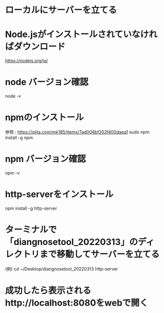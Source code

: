 # ローカルにサーバーを立てる
# Node.jsがインストールされていなければダウンロード
https://nodejs.org/ja/

# node バージョン確認
node -v

# npmのインストール
参照 : https://qiita.com/mk185/items/7ad004bf202f400daea1
sudo npm install -g npm

# npm バージョン確認
npm -v

# http-serverをインストール
npm install -g http-server

# ターミナルで 「diangnosetool_20220313」のディレクトリまで移動してサーバーを立てる
(例) cd ~/Desktop/diangnosetool_20220313 
http-server

# 成功したら表示される http://localhost:8080をwebで開く